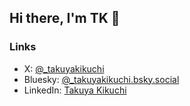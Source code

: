## Hi there, I'm TK 👋

### Links
- X: [@_takuyakikuchi](https://twitter.com/_takuyakikuchi)
- Bluesky: [@_takuyakikuchi.bsky.social](https://bsky.app/profile/takuyakikuchi.bsky.social)
- LinkedIn: [Takuya Kikuchi](https://www.linkedin.com/in/takuyakikuchi/)
